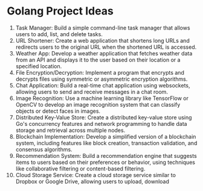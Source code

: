 # Golang Project Ideas

1. Task Manager: Build a simple command-line task manager that allows users to add, list, and delete tasks.
2. URL Shortener: Create a web application that shortens long URLs and redirects users to the original URL when the
   shortened URL is accessed.
3. Weather App: Develop a weather application that fetches weather data from an API and displays it to the user based on
   their location or a specified location.
4. File Encryption/Decryption: Implement a program that encrypts and decrypts files using symmetric or asymmetric
   encryption algorithms.
5. Chat Application: Build a real-time chat application using websockets, allowing users to send and receive messages in
   a chat room.
6. Image Recognition: Use a machine learning library like TensorFlow or OpenCV to develop an image recognition system
   that can classify objects or detect faces in images.
7. Distributed Key-Value Store: Create a distributed key-value store using Go's concurrency features and network
   programming to handle data storage and retrieval across multiple nodes.
8. Blockchain Implementation: Develop a simplified version of a blockchain system, including features like block
   creation, transaction validation, and consensus algorithms.
9. Recommendation System: Build a recommendation engine that suggests items to users based on their preferences or
   behavior, using techniques like collaborative filtering or content-based filtering.
10. Cloud Storage Service: Create a cloud storage service similar to Dropbox or Google Drive, allowing users to upload,
    download
